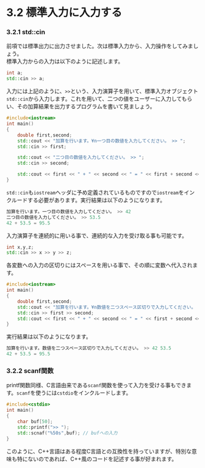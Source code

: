 # 3.2 標準入力に入力する

### 3.2.1 std::cin
前項では標準出力に出力させました。次は標準入力から、入力操作をしてみましょう。<br>標準入力からの入力は以下のように記述します。<br>
```cpp
int a;
std::cin >> a;
```
入力には上記のように、`>>`という、入力演算子を用いて、標準入力オブジェクト<code>std::cin</code>から入力します。これを用いて、二つの値をユーザーに入力してもらい、その加算結果を出力するプログラムを書いて見ましょう。
```cpp
#include<iostream>
int main()
{
    double first,second;
    std::cout << "加算を行います。¥n一つ目の数値を入力してください。 >> ";
    std::cin >> first;

    std::cout << "二つ目の数値を入力してください。 >> ";
    std::cin >> second;

    std::cout << first << " + " << second << " = " << first + second << std::endl;
}
```
`std::cin`も`iostream`ヘッダに予め定義されているものですので`iostream`をインクルードする必要があります。実行結果は以下のようになります。

```cpp
加算を行います。一つ目の数値を入力してください。 >> 42
二つ目の数値を入力してください。 >> 53.5
42 + 53.5 = 95.5
```

入力演算子を連続的に用いる事で、連続的な入力を受け取る事も可能です。

```cpp
int x,y,z;
std::cin >> x >> y >> z;
```
各変数への入力の区切りにはスペースを用いる事で、その順に変数へ代入されます。

```cpp
#include<iostream>
int main()
{
    double first,second;
    std::cout << "加算を行います。¥n数値を二つスペース区切りで入力してください。 >> ";
    std::cin >> first >> second;
    std::cout << first << " + " << second << " = " << first + second << std::endl;
}
```
実行結果は以下のようになります。

```cpp
加算を行います。数値を二つスペース区切りで入力してください。 >> 42 53.5
42 + 53.5 = 95.5
```

### 3.2.2 scanf関数
printf関数同様、C言語由来である`scanf`関数を使って入力を受ける事もできます。`scanf`を使うには`cstdio`をインクルードします。
```cpp
#include<cstdio>
int main()
{
    char buf[50];
    std::printf(">> ");
    std::scnaf("%50s",buf); // bufへの入力
}
```


このように、C++言語はある程度C言語との互換性を持っていますが、特別な意味も特にないのであれば、C++風のコードを記述する事が好まれます。
